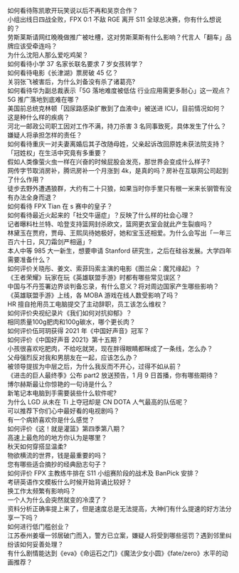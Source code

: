 如何看待陈凯歌开玩笑说以后不再和吴京合作？  
小组出线日四战全败，FPX 0:1 不敌 RGE 离开 S11 全球总决赛，你有什么想说的？  
劳斯莱斯请网红晚晚做推广被吐槽，这对劳斯莱斯有什么影响？代言人「翻车」品牌应该受牵连吗？  
为什么沈阳人那么爱吃鸡架？  
如何看待小学 37 名家长联名要求 7 岁女孩转学？  
如何看待电影《长津湖》票房破 45 亿？  
关羽张飞被害后，为什么刘备没有杀了诸葛亮?  
如何看待华为副总裁表示「5G 落地难度被低估 行业应用需更多耐心」这一观点？5G 推广落地到底难在哪？  
美国前总统克林顿「因尿路感染扩散到了血液中」被送进 ICU，目前情况如何？这是种什么样的疾病？  
河北一邮政公司职工因对工作不满，持刀杀害 3 名同事致死，具体发生了什么？嫌疑人将承担怎样的责任？  
如何看待重庆一对夫妻离婚后其子改随母姓，父亲起诉改回原姓未获法院支持？「冠姓权」在生活中究竟有多重要？  
假如人类像萤火虫一样在兴奋的时候屁股会发亮，那世界会变成什么样子?  
网传字节取消房补，腾讯房补一个月涨到 4k，是真的吗？房补在互联网公司起到了什么作用？  
徒步去野外遭遇狼群，大约有二十只狼，如果当时你手里只有根一米来长钢管有没有办法全身而退？  
如何看待 FPX Tian 在 s 赛中的皇子？  
如何看待最近火起来的「社交牛逼症」？反映了什么样的社会心理？  
记者曝料杜兰特、哈登支持篮网封杀欧文，篮网更衣室会就此产生裂痕吗？  
林黛玉在贾府，贾母、王熙凤待她极好，她和宝玉还相爱。为什么会写出「一年三百六十日，风刀霜剑严相逼」?  
本人中等 985 大一新生，想要申请 Stanford 研究生，之后在硅谷发展。大学四年需要准备什么？  
如何评价关晓彤、姜文、索菲玛索主演的电影《图兰朵：魔咒缘起》？  
《王者荣耀》玩家在玩《英雄联盟手游》时都有哪些常见误区？  
中国与不丹签署边界谈判备忘录，有什么意义？将对周边国家产生哪些影响？  
《英雄联盟手游》上线，各 MOBA 游戏在线人数受影响了吗？  
HR 擅自抢用员工电脑提交了主动辞职，员工该怎么维权？  
如何评价央视纪录片《我们如何对抗抑郁》？  
相同质量100g肥肉和100g碳水，哪个更长肉？  
如何评价伍珂玥获得 2021 年《中国好声音》冠军？  
如何评价《中国好声音 2021》第十五期？  
小孩很喜欢吃肥肉，不给吃就哭，现在胖得眼睛都眯成了一条线，怎么办？  
父母强烈反对我和男朋友在一起，应该怎么办？  
被领导提拔为中层之后，为什么我反而不开心，过得不如从前？  
《进击的巨人最终季》公布 part2 放送预告，1 月 9 日首播，你有哪些期待？  
博尔赫斯最让你惊艳的一句诗是什么？  
新笔记本电脑到手需要装些什么软件呢?  
为什么 LGD 从未在 Ti 上夺冠却是 CN DOTA 人气最高的队伍呢？  
可以推荐下你们心中最好看的电视剧吗？  
有一个病娇喜欢你是什么感觉？  
如何评价《这！就是灌篮》第四季第八期？  
高速上最危险的地方你认为是哪里？  
秋天如何穿搭显温柔?  
物欲横流的世界，钱是最重要的吗？  
您有哪些适合摘抄的经典励志句子？  
如何评价 FPX 主教练牛排在 S11 小组赛阶段的战术及 BanPick 安排？  
考研英语作文模板什么时候开始背诵比较好？  
换工作太频繁有影响吗？  
一个人为什么会突然就变的冷漠了？  
资料分析正确率提上来了，但是速度总是无法提高，大神们有什么提速的好方法分享一下吗？  
如何进行低门槛创业？  
江苏泰州姜堰一邻居破门而入，警方已立案，嫌疑人将受到哪些惩罚？遇到邻里纠纷该如何妥善处理？  
有什么剧情能达到《eva》《命运石之门》《魔法少女小圆》《fate/zero》水平的动画推荐？  
